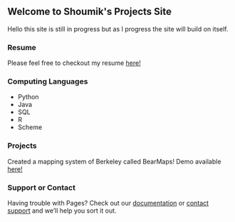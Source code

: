 ## Welcome to Shoumik's Projects Site

Hello this site is still in progress but as I progress the site will build on itself.


### Resume

Please feel free to checkout my resume [here!](Resume.pdf)

### Computing Languages

- Python
- Java
- SQL
- R
- Scheme

### Projects

Created a mapping system of Berkeley called BearMaps! Demo available [here!](bearmaps.html)

<!-- ### Markdown

Markdown is a lightweight and easy-to-use syntax for styling your writing. It includes conventions for

```markdown
Syntax highlighted code block

# Header 1
## Header 2
### Header 3

- Bulleted
- List

1. Numbered
2. List

**Bold** and _Italic_ and `Code` text

[Link](url) and ![Image](src)
```

For more details see [GitHub Flavored Markdown](https://guides.github.com/features/mastering-markdown/).--> 


### Support or Contact

Having trouble with Pages? Check out our [documentation](https://help.github.com/categories/github-pages-basics/) or [contact support](https://github.com/contact) and we’ll help you sort it out.
